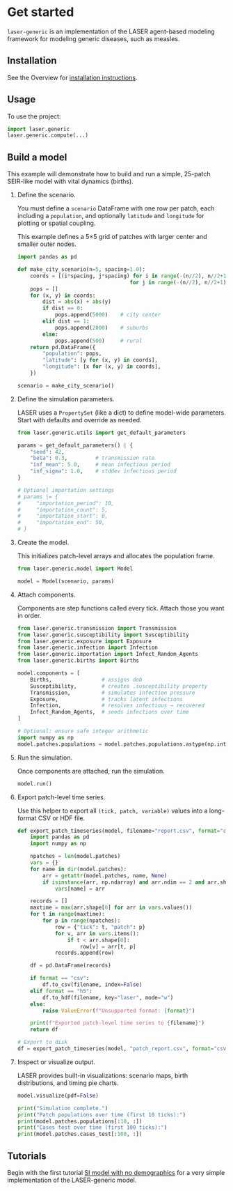# Get started

`laser-generic` is an implementation of the LASER agent-based modeling framework for modeling generic diseases, such as measles.

## Installation

See the Overview for [installation instructions](index.md#installation).

## Usage

To use the project:

```python
import laser.generic
laser.generic.compute(...)
```

## Build a model

This example will demonstrate how to build and run a simple, 25-patch SEIR-like model with vital dynamics (births).

1. Define the scenario.

    You must define a `scenario` DataFrame with one row per patch, each including a `population`, and optionally `latitude` and `longitude` for plotting or spatial coupling.

    This example defines a 5×5 grid of patches with larger center and smaller outer nodes.

    ``` python
    import pandas as pd

    def make_city_scenario(n=5, spacing=1.0):
        coords = [(i*spacing, j*spacing) for i in range(-(n//2), n//2+1)
                                        for j in range(-(n//2), n//2+1)]
        pops = []
        for (x, y) in coords:
            dist = abs(x) + abs(y)
            if dist == 0:
                pops.append(5000)    # city center
            elif dist == 1:
                pops.append(2000)    # suburbs
            else:
                pops.append(500)     # rural
        return pd.DataFrame({
            "population": pops,
            "latitude": [y for (x, y) in coords],
            "longitude": [x for (x, y) in coords],
        })

    scenario = make_city_scenario()
    ```

1. Define the simulation parameters.

    LASER uses a `PropertySet` (like a dict) to define model-wide parameters. Start with defaults and override as needed.

    ``` python
    from laser.generic.utils import get_default_parameters

    params = get_default_parameters() | {
        "seed": 42,
        "beta": 0.3,         # transmission rate
        "inf_mean": 5.0,     # mean infectious period
        "inf_sigma": 1.0,    # stddev infectious period
    }

    # Optional importation settings
    # params |= {
    #     "importation_period": 10,
    #     "importation_count": 5,
    #     "importation_start": 0,
    #     "importation_end": 50,
    # }
    ```

1. Create the model.

    This initializes patch-level arrays and allocates the population frame.

    ``` python
    from laser.generic.model import Model

    model = Model(scenario, params)
    ```

1. Attach components.

    Components are step functions called every tick. Attach those you want in order.

    ``` python
    from laser.generic.transmission import Transmission
    from laser.generic.susceptibility import Susceptibility
    from laser.generic.exposure import Exposure
    from laser.generic.infection import Infection
    from laser.generic.importation import Infect_Random_Agents
    from laser.generic.births import Births

    model.components = [
        Births,                # assigns dob
        Susceptibility,        # creates .susceptibility property
        Transmission,          # simulates infection pressure
        Exposure,              # tracks latent infections
        Infection,             # resolves infectious → recovered
        Infect_Random_Agents,  # seeds infections over time
    ]

    # Optional: ensure safe integer arithmetic
    import numpy as np
    model.patches.populations = model.patches.populations.astype(np.int64)
    ```

1. Run the simulation.

    Once components are attached, run the simulation.

    ``` python
    model.run()
    ```

1. Export patch-level time series.

    Use this helper to export all `(tick, patch, variable)` values into a long-format CSV or HDF file.

    ``` python
    def export_patch_timeseries(model, filename="report.csv", format="csv"):
        import pandas as pd
        import numpy as np

        npatches = len(model.patches)
        vars = {}
        for name in dir(model.patches):
            arr = getattr(model.patches, name, None)
            if isinstance(arr, np.ndarray) and arr.ndim == 2 and arr.shape[1] == npatches:
                vars[name] = arr

        records = []
        maxtime = max(arr.shape[0] for arr in vars.values())
        for t in range(maxtime):
            for p in range(npatches):
                row = {"tick": t, "patch": p}
                for v, arr in vars.items():
                    if t < arr.shape[0]:
                        row[v] = arr[t, p]
                records.append(row)

        df = pd.DataFrame(records)

        if format == "csv":
            df.to_csv(filename, index=False)
        elif format == "h5":
            df.to_hdf(filename, key="laser", mode="w")
        else:
            raise ValueError(f"Unsupported format: {format}")

        print(f"Exported patch-level time series to {filename}")
        return df

    # Export to disk
    df = export_patch_timeseries(model, "patch_report.csv", format="csv")
    ```

1. Inspect or visualize output.

    LASER provides built-in visualizations: scenario maps, birth distributions, and timing pie charts.

    ``` python
    model.visualize(pdf=False)

    print("Simulation complete.")
    print("Patch populations over time (first 10 ticks):")
    print(model.patches.populations[:10, :])
    print("Cases test over time (first 100 ticks):")
    print(model.patches.cases_test[:100, :])
    ```

## Tutorials

Begin with the first tutorial [SI model with no demographics](notebooks/01_SI_nobirths_logistic_growth.ipynb) for a very simple implementation of the LASER-generic model.
